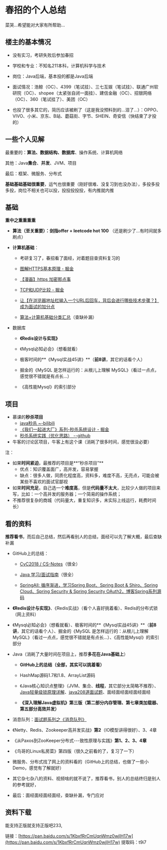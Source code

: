 # 春招的个人总结

菜哭...希望能对大家有所帮助...

## 楼主的基本情况

*   没有实习，考研失败后参加春招

*   学校和专业：不知名211本科，计算机科学与技术

*   岗位：Java后端，基本投的都是Java后端

*   面试情况：浩鲸（OC）、4399（笔试挂）、三七互娱（笔试挂）、联通广州软研院（OC）、shopee（太紧张自闭一面挂）、建信金融（OC）、招银网络（OC）、360（笔试挂了）、美团（OC）

*   也投了很多其它的，简历应该被刷了（这是我没预料到的...泪了...）：OPPO、VIVO、小米、京东、B站、蘑菇街、字节、SHEIN、奇安信（快结束了才投的）

## 一些个人见解

最重要的：**算法、数据结构、数据库**、操作系统、计算机网络

其他：Java**集合**、**并发**、JVM、项目

最后：框架、微服务、分布式

**基础基础基础很重要**，运气也很重要（刚好很难、没复习到也没办法），多投多投多投，岗位不相关也可以投，投投投投投，有内推就内推

## 基础

**重中之重重重重**

*   **算法（至关重要）：剑指offer + leetcode hot 100** （还是刷少了...有时间就多刷点）

*   **计算机基础**：

    *   考研复习了，春招看了面经，对着题目查资料复习的

    *   [图解HTTPS基本原理 - 掘金](https://juejin.im/post/5d53aa04f265da03934bd70c)

    *   [【漫画】https 加密那点事](https://link.zhihu.com/?target=https%3A/mp.weixin.qq.com/s/elwCcD-DO2jq4393l9sf3Q)

    *   [TCP和UDP比较 - 掘金](https://juejin.im/post/5c6fbf54f265da2db718216a#heading-1)

    *   [让【在浏览器地址栏输入一个URL后回车，背后会进行哪些技术步骤？】成为面试的加分点](https://link.zhihu.com/?target=https%3A/mp.weixin.qq.com/s/zttF9VUM1gt-eu45LiSxiA)

    *   [算法+计算机基础分类汇总](https://zhuanlan.zhihu.com/p/93398256)（查缺补漏）

*   数据库

    *   **《Redis设计与实现》**

    *   《Mysql必知必会》（想看就看）

    *   极客时间的**《Mysql实战45讲》**（**前8讲**，其它的话看个人）

    *   掘金的《MySQL 是怎样运行的：从根儿上理解 MySQL》（看过一点点，感觉很不错就是有点长...）

    *   《高性能Mysql》的索引部分

## 项目

- 慕课的**秒杀项目**
  - [java秒杀 ~-bilibili](https://www.bilibili.com/video/av78257680?from=search&seid=1846278522157694698)
  - [《我们一起进大厂》系列-秒杀系统设计 - 掘金](https://juejin.im/post/5dd09f5af265da0be72aacbd)
  - [秒杀系统实践（优化思路） --github](https://github.com/qiurunze123/miaosha)
- 牛客的讨论区项目，牛客上有这个课（消耗了很多时间，感觉很没必要）

注：

- 如果**时间紧迫**，最推荐的项目是**“秒杀项目”**
  - 优点：知识覆盖面广，高并发，容易掌握
  - 缺点：很多人做，同质化程度高，资料多，难度不高，无亮点，可能会被某些不喜欢的面试官鄙视
- 如果**时间充足**，自己选一个**难度高**，但是**代码量不太大**，比较少人做的项目来写，比如：一个高并发的服务器；一个简易的操作系统；
- 不推荐很复杂的商城（代码量大，重复知识多，未实际上线运行，耗费时间长）

## 看的资料

**推荐看书**，而后自己总结，然后再看别人的总结，面经可以先了解大概，最后查缺补漏

*   GitHub上的总结：

    *   [CyC2018 / CS-Notes](https://github.com/CyC2018/CS-Notes/blob/master/README.md)（很全）

    *   [Java 学习/面试指南](https://snailclimb.gitee.io/javaguide/#/)（很全）

    *   [SpringAll: 循序渐进，学习Spring Boot、Spring Boot & Shiro、Spring Cloud、Spring Security & Spring Security OAuth2，博客Spring系列源码](https://github.com/wuyouzhuguli/SpringAll)

*   **《Redis设计与实现》**、《Redis实战》（看个人喜好挑着看）、Redis的分布式锁（网上资料）

*   《Mysql必知必会》（想看就看）、极客时间的**《Mysql实战45讲》**（**前8讲**，其它的话看个人）、掘金的《MySQL 是怎样运行的：从根儿上理解 MySQL》（看过一点点，感觉很不错就是有点长...）、《高性能Mysql》的索引部分

*   Java（消耗了大量时间在项目上，推荐**多花在Java基础上**）

    *   **GitHub上的总结（全部，其实可以挑着看）**

    *   HashMap源码1.7和1.8、ArrayList源码

    *   《Java核心知识点整理》（JVM、集合、**线程**，其它部分太简略不推荐）、[Java轻量级锁原理详解](https://my.oschina.net/u/140462/blog/490895)、[java208道面试题](https://blog.csdn.net/fangchao2011/article/details/89203535)、面经面经面经面经面经

    *   **《深入理解Java虚拟机》第三版（第二部分内存管理、第七章类加载器、第五部分高效并发）**

*   消息队列：[面试题系列之《消息队列》](https://www.bilibili.com/video/BV1FE411A7AA?from=search&seid=314933615976445557)

*   《Netty、Redis、Zookeeper高并发实战》**第2**（IO模型讲得很好）、3、4章

*   《从Paxos到ZooKeeper分布式---致性原理与实践》**第1、2、3、4章**

*   《鸟哥的Linux私房菜》第四版（很久之前看的了，复习了一下）

*   微服务、分布式找了网上的资料看的（GitHub上的总结，也做了一些小Demo，感觉有了解就好）

*   其它杂七杂八的资料、视频啥的就不说了，推荐看书，别人的总结终归是别人的参考就好，

*   最后：面经面经面经面经，查缺补漏，专门应对

## 资料下载

能支持正版就支持正版吧233,

链接：[https://pan.baidu.com/s/1KbxfRrCmUqnWmz0wjIH17w](https://pan.baidu.com/s/1KbxfRrCmUqnWmz0wjIH17w)  提取码：t9i7